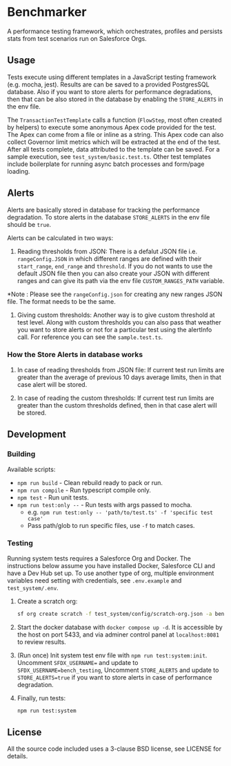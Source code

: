 # Benchmarker

A performance testing framework, which orchestrates, profiles and persists stats from test scenarios run on Salesforce Orgs.

## Usage

Tests execute using different templates in a JavaScript testing framework (e.g. mocha, jest). Results are can be saved to a provided PostgresSQL database. Also if you want to store alerts for performance degradations, then that can be also stored in the database by enabling the `STORE_ALERTS` in the env file. 

The `TransactionTestTemplate` calls a function (`FlowStep`, most often created by helpers) to execute some anonymous Apex code provided for the test. The Apex can come from a file or inline as a string. This Apex code can also collect Governor limit metrics which will be extracted at the end of the test. After all tests complete, data attributed to the template can be saved. For a sample execution, see `test_system/basic.test.ts`. Other test templates include boilerplate for running async batch processes and form/page loading.

## Alerts

Alerts are basically stored in database for tracking the performance degradation. To store alerts in the database `STORE_ALERTS` in the env file should be `true`. 

Alerts can be calculated in two ways:

1. Reading thresholds from JSON: There is a defalut JSON file i.e. `rangeConfig.JSON` in which different ranges are defined with their `start_range`, `end_range` and `threshold`. If you do not wants to use the default JSON file then you can also create your JSON with different ranges and can give its path via the env file `CUSTOM_RANGES_PATH` variable. 

*Note : Please see the `rangeConfig.json` for creating any new ranges JSON file. The format needs to be the same. 

1. Giving custom thresholds: Another way is to give custom threshold at test level. Along with custom thresholds you can also pass that weather you want to store alerts or not for a particular test using the alertInfo call. For reference you can see the `sample.test.ts`.

### How the Store Alerts in database works

1. In case of reading thresholds from JSON file: If current test run limits are greater than the average of previous 10 days average limits, then in that case alert will be stored.

1. In case of reading the custom thresholds: If current test run limits are greater than the custom thresholds defined, then in that case alert will be stored.

## Development

### Building

Available scripts:

* `npm run build` - Clean rebuild ready to pack or run.
* `npm run compile` - Run typescript compile only.
* `npm test` - Run unit tests.
* `npm run test:only --` - Run tests with args passed to mocha.
  * e.g. `npm run test:only -- 'path/to/test.ts' -f 'specific test case'`
  * Pass path/glob to run specific files, use `-f` to match cases.

### Testing

Running system tests requires a Salesforce Org and Docker. The instructions below assume you have installed Docker, Salesforce CLI and have a Dev Hub set up. To use another type of org, multiple environment variables need setting with credentials, see `.env.example` and `test_system/.env`.

1. Create a scratch org:

    ```sh
    sf org create scratch -f test_system/config/scratch-org.json -a bench_testing
    ```

1. Start the docker database with `docker compose up -d`. It is accessible by the host on port 5433, and via adminer control panel at `localhost:8081` to review results.

1. (Run once) Init system test env file with `npm run test:system:init`. Uncomment `SFDX_USERNAME=` and update to `SFDX_USERNAME=bench_testing`, Uncomment `STORE_ALERTS` and update to `STORE_ALERTS=true` if you want to store alerts in case of performance degradation. 

1. Finally, run tests:

    ```sh
    npm run test:system
    ```

## License

All the source code included uses a 3-clause BSD license, see LICENSE for details.
